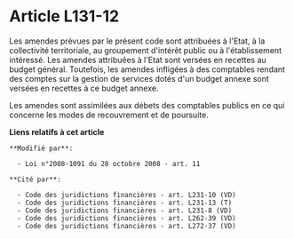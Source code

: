 # Article L131-12

Les amendes prévues par le présent code sont attribuées à l'Etat, à la collectivité territoriale, au groupement d'intérêt
public ou à l'établissement intéressé. Les amendes attribuées à l'Etat sont versées en recettes au budget général. Toutefois,
les amendes infligées à des comptables rendant des comptes sur la gestion de services dotés d'un budget annexe sont versées
en recettes à ce budget annexe.

Les amendes sont assimilées aux débets des comptables publics en ce qui concerne les modes de recouvrement et de poursuite.

**Liens relatifs à cet article**

	**Modifié par**:

	  - Loi n°2008-1091 du 28 octobre 2008 - art. 11

	**Cité par**:

	  - Code des juridictions financières - art. L231-10 (VD)
	  - Code des juridictions financières - art. L231-13 (T)
	  - Code des juridictions financières - art. L231-8 (VD)
	  - Code des juridictions financières - art. L262-39 (VD)
	  - Code des juridictions financières - art. L272-37 (VD)
